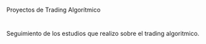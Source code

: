 Proyectos de Trading Algorítmico
#
Seguimiento de los estudios que realizo sobre el trading algoritmico.
